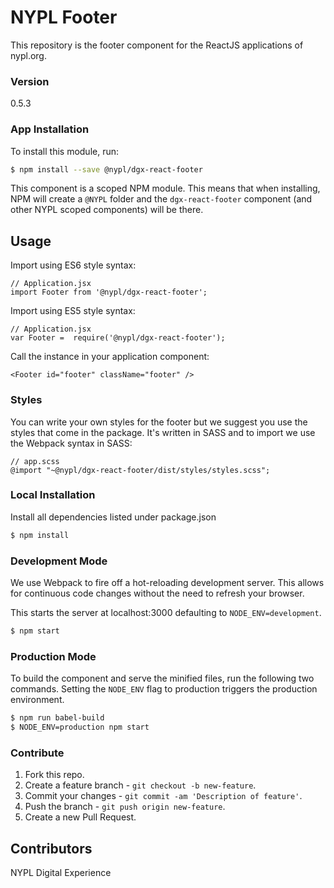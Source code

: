 # NYPL Footer

This repository is the footer component for the ReactJS applications of nypl.org.

### Version

0.5.3

### App Installation

To install this module, run:

```sh
$ npm install --save @nypl/dgx-react-footer
```

This component is a scoped NPM module. This means that when installing, NPM will create a `@NYPL` folder and the `dgx-react-footer` component (and other NYPL scoped components) will be there.

## Usage

Import using ES6 style syntax:
```
// Application.jsx
import Footer from '@nypl/dgx-react-footer';
```

Import using ES5 style syntax:
```
// Application.jsx
var Footer =  require('@nypl/dgx-react-footer');
```

Call the instance in your application component:
```
<Footer id="footer" className="footer" />
```

### Styles
You can write your own styles for the footer but we suggest you use the styles that come in the package. It's written in SASS and to import we use the Webpack syntax in SASS:

```
// app.scss
@import "~@nypl/dgx-react-footer/dist/styles/styles.scss";
```


### Local Installation
Install all dependencies listed under package.json

```sh
$ npm install
```

### Development Mode
We use Webpack to fire off a hot-reloading development server. This allows for continuous code changes without the need to refresh your browser.

This starts the server at localhost:3000 defaulting to `NODE_ENV=development`.

```sh
$ npm start
```

### Production Mode
To build the component and serve the minified files, run the following two commands. Setting the `NODE_ENV` flag to production triggers the production environment.

```sh
$ npm run babel-build
$ NODE_ENV=production npm start
```

### Contribute

1. Fork this repo.
2. Create a feature branch - `git checkout -b new-feature`.
3. Commit your changes - `git commit -am 'Description of feature'`.
4. Push the branch - `git push origin new-feature`.
5. Create a new Pull Request.


Contributors
----
NYPL Digital Experience
